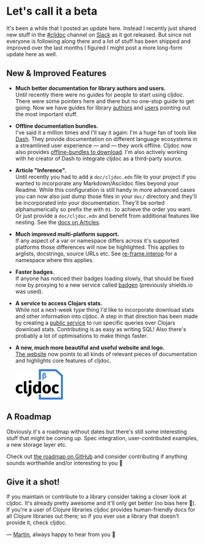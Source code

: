 # Let's call it a beta

It's been a while that I posted an update here. Instead I recently just shared new stuff in the [#cljdoc](https://clojurians.slack.com/messages/C8V0BQ0M6/) channel on [Slack](http://clojurians.net/) as it got released. But since not everyone is following along there and a lot of stuff has been shipped and improved over the last months I figured I might post a more long-form update here as well.

## New & Improved Features

- **Much better documentation for library authors and users.**  
  Until recently there were no guides for people to start using cljdoc. There were some pointers here and there but no one-stop guide to get going. Now we have guides for library [authors](https://github.com/cljdoc/cljdoc/blob/master/doc/userguide/for-library-authors.adoc) and [users](https://github.com/cljdoc/cljdoc/blob/master/doc/userguide/for-users.md) pointing out the most important stuff.

- **Offline documentation bundles.**   
  I've said it a million times and I'll say it again: I'm a huge fan of tools like [Dash](https://kapeli.com/dash). They provide documentation on different language ecosystems in a streamlined user experience — and — they work offline. Cljdoc now also provides [offline-bundles to download](https://github.com/cljdoc/cljdoc/blob/master/doc/userguide/for-users.md#offline-docs). I'm also actively working with he creator of Dash to integrate cljdoc as a third-party source.

- **Article "Inference".**   
  Until recently you had to add a `doc/cljdoc.edn` file to your project if you wanted to incorporate any Markdown/Asciidoc files beyond your Readme. While this configuration is still handy in more advanced cases you can now also just dump those files in your `doc/` directory and they'll be incorporated into your documentation. They'll be sorted alphanumerically so prefix the with `01-` to achieve the order you want. Or just provide a `doc/cljdoc.edn` and benefit from additional features like nesting. See the [docs on Articles](https://github.com/cljdoc/cljdoc/blob/master/doc/userguide/for-library-authors.adoc#articles).

- **Much improved multi-platform support.**   
  If any aspect of a var or namespace differs across it's supported platforms those differences will now be highlighted. This applies to arglists, docstrings, source URLs etc. See [re-frame.interop](https://cljdoc.xyz/d/re-frame/re-frame/0.10.5/api/re-frame.interop) for a namespace where this applies.

- **Faster badges.**   
  If anyone has noticed their badges loading slowly, that should be fixed now by proxying to a new service called [badgen](https://badgen.now.sh/) (previously shields.io was used).

- **A service to access Clojars stats.**   
  While not a next-week type thing I'd like to incorporate download stats and other information into cljdoc. A step in that direction has been made by creating a [public service](https://github.com/cljdoc/clojars-stats) to run specific queries over Clojars download stats. Contributing is as easy as writing SQL! Also there's probably a lot of optimisations to make things faster. 

- **A new, much more beautiful and useful website and logo.**     
  [The website](https://cljdoc.xyz) now points to all kinds of relevant pieces of documentation and highlights core features of cljdoc. 

  <a href="https://cljdoc.xyz"><img height="80" src="/resources/public/cljdoc-logo-beta.svg"></a>

## A Roadmap

Obviously it's a roadmap without dates but there's still some interesting stuff that might be coming up. Spec integration, user-contributed examples, a new storage layer etc.

Check out [the roadmap on GitHub](https://github.com/cljdoc/cljdoc/blob/master/doc/roadmap.adoc) and consider contributing if anything sounds worthwhile and/or interesting to you :slightly_smiling_face:

## Give it a shot!

If you maintain or contribute to a library consider taking a closer look at cljdoc. It's already pretty awesome and it'll only get better (no bias here :slightly_smiling_face:). If you're a user of Clojure libraries cljdoc provides human-friendly docs for all Clojure libraries out there; so if you ever use a library that doesn't provide it, check cljdoc.

— [Martin](https://twitter.com/martinklepsch/), always happy to hear from you :slightly_smiling_face:

